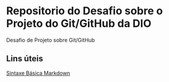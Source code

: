 # Repositorio do Desafio sobre o Projeto do Git/GitHub da DIO
Desafio de Projeto sobre Git/GitHub
## Lins úteis
[Sintaxe Básica Markdown](https://www.markdownguide.org/)

